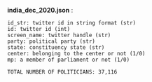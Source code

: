 **india_dec_2020.json** :

    id_str: twitter id in string format (str)
    id: twitter id (int)
    screen_name: twitter handle (str)
    party: political party (str)
    state: constituency state (str)
    center: belonging to the center or not (1/0)
    mp: a member of parliament or not (1/0)
  
    TOTAL NUMBER OF POLITICIANS: 37,116
